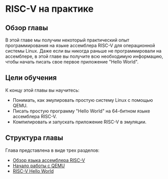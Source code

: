 # RISC-V на практике

## Обзор главы
В этой главе мы получим некоторый практический опыт программирования на языке ассемблера RISC-V для операционной системы Linux. 
Даже если вы никогда раньше не программировали на ассемблере, в этой главе вы получите всю необходимую информацию, 
чтобы начать писать свое первое приложение "Hello World". 

## Цели обучения
К концу этой главы вы научитесь:
- Понимать, как эмулировать простую систему Linux с помощью QEMU.
- Писать простую программу "Hello World" на 64-битном языке ассемблера RISC-V.
- Компилировать и запускать приложение RISC-V в эмуляции.

## Структура главы
Глава представлена в виде трех разделов:
- [Обзор языка ассемблера RISC-V](https://github.com/mt-omarov/Intro-to-RISC-V/blob/master/Chapter_5.RISC-V_in_Practice/Assembly_Overview.md)
- [Начало работы с QEMU](https://github.com/mt-omarov/Intro-to-RISC-V/blob/master/Chapter_5.RISC-V_in_Practice/QEMU.md)
- [RISC-V Hello World](https://github.com/mt-omarov/Intro-to-RISC-V/blob/master/Chapter_5.RISC-V_in_Practice/RISC-V_Hello_World.md)
